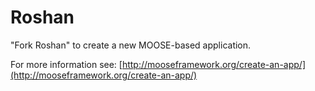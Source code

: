 Roshan
=====

"Fork Roshan" to create a new MOOSE-based application.

For more information see: [http://mooseframework.org/create-an-app/](http://mooseframework.org/create-an-app/)
